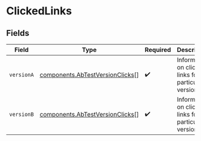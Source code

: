 # ClickedLinks


## Fields

| Field                                                                              | Type                                                                               | Required                                                                           | Description                                                                        |
| ---------------------------------------------------------------------------------- | ---------------------------------------------------------------------------------- | ---------------------------------------------------------------------------------- | ---------------------------------------------------------------------------------- |
| `versionA`                                                                         | [components.AbTestVersionClicks](../../models/components/abtestversionclicks.md)[] | :heavy_check_mark:                                                                 | Information on clicked links for a particular version                              |
| `versionB`                                                                         | [components.AbTestVersionClicks](../../models/components/abtestversionclicks.md)[] | :heavy_check_mark:                                                                 | Information on clicked links for a particular version                              |